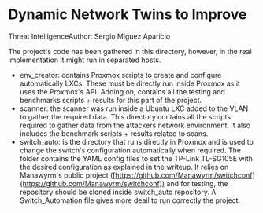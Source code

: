 # Dynamic Network Twins to Improve

Threat IntelligenceAuthor: Sergio Miguez Aparicio

The project's code has been gathered in this directory, however, in the real implementation it might run in separated hosts.

- env_creator: contains Proxmox scripts to create and configure automatically LXCs. These must be directly run inside Proxmox as it uses the Proxmox's API. Adding on, contains all the testing and benchmarks scripts + results for this part of the project.
- scanner: the scanner was run inside a Ubuntu LXC added  to the VLAN to gather the required data. This directory contains all the scripts required to gather data from the attackers network environment. It also includes the benchmark scripts + results related to scans.
- switch_auto: is the directory that runs directly in Proxmox and is used to change the switch's configuration automatically when required. The folder contains the YAML config files to set the TP-Link TL-SG105E with the desired configuration as explained in the writeup. It relies on Manawyrm's public project ([https://github.com/Manawyrm/switchconf](https://github.com/Manawyrm/switchconf)) and for testing, the repository should be cloned inside switch_auto repository. A Switch_Automation file gives more deail to run correctly the project.
